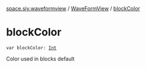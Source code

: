 [space.siy.waveformview](../index.md) / [WaveFormView](index.md) / [blockColor](./block-color.md)

# blockColor

`var blockColor: `[`Int`](https://kotlinlang.org/api/latest/jvm/stdlib/kotlin/-int/index.html)

Color used in blocks default

